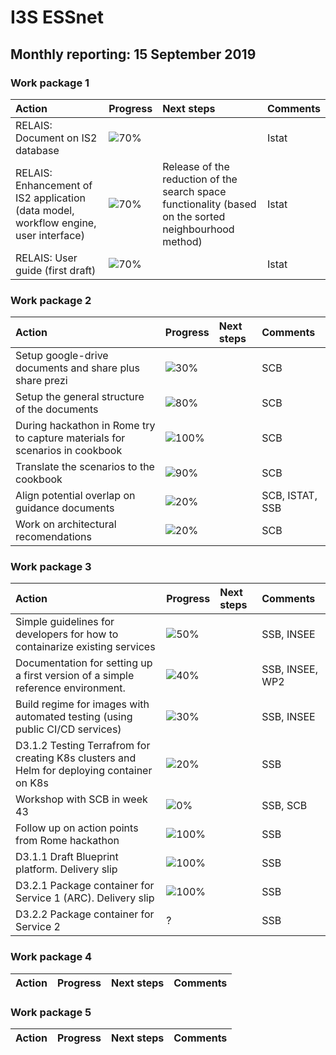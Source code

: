 # I3S ESSnet

## Monthly reporting: 15 September 2019

### Work package 1

| Action  | Progress | Next steps | Comments |
|:--|:--|:--|:--|
| RELAIS: Document on IS2 database | ![70%](http://progressed.io/bar/70) |  | Istat |
| RELAIS: Enhancement of IS2 application (data model, workflow engine, user interface) | ![70%](http://progressed.io/bar/70) | Release of the reduction of the search space functionality (based on the sorted neighbourhood method) | Istat |
| RELAIS: User guide (first draft) | ![70%](http://progressed.io/bar/70) |  | Istat |


### Work package 2

| Action  | Progress | Next steps | Comments |
|:--|:--|:--|:--|
|Setup google-drive documents and share plus share prezi|![30%](http://progressed.io/bar/30)||SCB|
|Setup the general structure of the documents|![80%](http://progressed.io/bar/80)||SCB|
|During hackathon in Rome try to capture materials for scenarios in cookbook |![100%](http://progressed.io/bar/100)||SCB|
|Translate the scenarios to the cookbook |![90%](http://progressed.io/bar/90)||SCB|
|Align potential overlap on guidance documents |![20%](http://progressed.io/bar/20)||SCB, ISTAT, SSB|
|Work on architectural recomendations |![20%](http://progressed.io/bar/20)||SCB|

### Work package 3

| Action  | Progress | Next steps | Comments |
|:--|:--|:--|:--|
|Simple guidelines for developers for how to containarize existing services|![50%](http://progressed.io/bar/50)||SSB, INSEE|
|Documentation for setting up a first version of a simple reference environment. |![40%](http://progressed.io/bar/40)||SSB, INSEE, WP2|
|Build regime for images with automated testing (using public CI/CD services)|![30%](http://progressed.io/bar/30)||SSB, INSEE|
|D3.1.2 Testing Terrafrom for creating K8s clusters and Helm for deploying container on K8s|![20%](https://progressed.io/bar/20)||SSB|
|Workshop with SCB in week 43|![0%](https://progressed.io/bar/0)||SSB, SCB|
|Follow up on action points from Rome hackathon|![100%](http://progressed.io/bar/100)||SSB|
|D3.1.1 Draft Blueprint platform. Delivery slip|![100%](http://progressed.io/bar/100)||SSB|
|D3.2.1 Package container for Service 1 (ARC). Delivery slip|![100%](http://progressed.io/bar/100)||SSB|
|D3.2.2 Package container for Service 2 | ?||SSB|

### Work package 4

| Action  | Progress | Next steps | Comments |
|:--|:--|:--|:--|


### Work package 5

| Action  | Progress | Next steps | Comments |
|:--|:--|:--|:--|

